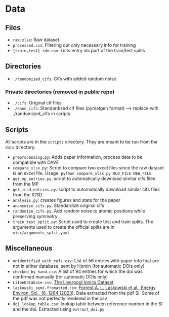# Data

## Files

- `raw.xlsx`: Raw dataset
- `processed.csv`: Filtering out only necessary info for training
- `{train,test}_idx.csv`: Lists entry ids part of the train/test splits

## Directories
- `./randomized_cifs`: Cifs with added random noise

### Private directories (removed in public repo)

- `./cifs`: Original cif files
- `./anon_cifs`: Standardized cif files (pymatgen format) --> replace with ./randomized_cifs in scripts

## Scripts
All scripts are in the `scripts` directory. They are meant to be run from the `data` directory.
- `preprocessing.py`: Adds paper information, process data to be compatible with DAVE
- `compare_xlsx.py`: Script to compare two excel files since the raw dataset is an excel file. Usage: `python compare_xlsx.py OLD_FILE NEW_FILE`
- `get_mp_entries.py`: script to automatically download similar cifs files from the MP
- `get_icsd_entries.py`: script to automatically download similar cifs files from the ICSD
- `analysis.py`: creates figures and stats for the paper
- `anonymize_cifs.py`: Standardize original cifs
- `randomize_cifs.py`: Add random noise to atomic positions while preserving symmetry
- `train_test_split.py`: Script used to create test and train splits. The arguments used to create the official splits are in `misc/arguments_split.yaml`

## Miscellaneous

- `unidentified_with_refs.csv`: List of 56 entries with paper info that are not in either database, sent by Homin (for automatic DOIs only)
- `checked_by_hand.csv`: A list of 94 entries for which the doi was confirmed manually (for automatic DOIs only)
- `LiIonDatabase.csv`: [The Liverpool Ionics Dataset](http://pcwww.liv.ac.uk/~msd30/lmds/LiIonDatabase.html)
- `laskowski_semi-fromatted.csv`: [Forrest A. L. Laskowski et al., Energy Environ. Sci., 16, 1264 (2023)](https://pubs.rsc.org/en/content/articlelanding/2023/ee/d2ee03499a#!). Data extracted from the pdf SI. Some of the pdf was not perfectly rendered in the csv
- `doi_lookup_table.csv`: lookup table between reference number in the SI and the doi. Extracted using `extract_doi.py`